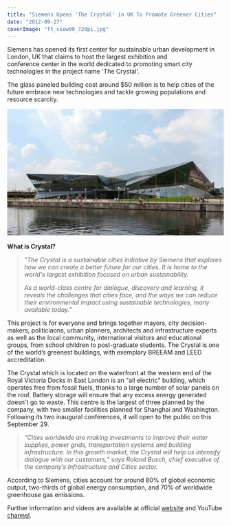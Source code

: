 ```yaml
---
title: "Siemens Opens 'The Crystal' in UK To Promote Greener Cities"
date: "2012-09-27"
coverImage: "ft_view00_72dpi.jpg"
---
```


Siemens has opened its first center for sustainable urban development in London, UK that claims to host the largest exhibition and conference center in the world dedicated to promoting smart city technologies in the project name 'The Crystal'.

The glass paneled building cost around $50 million is to help cities of the future embrace new technologies and tackle growing populations and resource scarcity.

[![](images/ft_view00_72dpi-1024x597.jpg "The Crystal")](http://iCosmoGeek.com/siemens-opens-the-crystal-to-promote-greener-cities-in-uk/ft_view00_72dpi/)

**What is Crystal?**

> _"The Crystal is a sustainable cities initiative by Siemens that explores how we can create a better future for our cities. It is home to the world's largest exhibition focused on urban sustainability._
> 
> _As a world-class centre for dialogue, discovery and learning, it reveals the challenges that cities face, and the ways we can reduce their environmental impact using sustainable technologies, many available today."_

This project is for everyone and brings together mayors, city decision-makers, politiciaons, urban planners, architects and infrastructure experts as well as the local community, international visitors and educational groups, from school children to post-graduate students. The Crystal is one of the world’s greenest buildings, with exemplary BREEAM and LEED accreditation.

<script type="text/javascript" src="http://videos.goviral-content.com/playerjs-yt/siemens_crystal_12303.js?w=500&amp;h=375&amp;pID=63671&amp;bgc=ffffff&amp;cw=1433666&amp;skinName=light&amp;wmode=window&amp;hideChrome=0"></script>

The Crystal which is located on the waterfront at the western end of the Royal Victoria Docks in East London is an "all electric" building, which operates free from fossil fuels, thanks to a large number of solar panels on the roof. Battery storage will ensure that any excess energy generated doesn't go to waste. This centre is the largest of three planned by the company, with two smaller facilities planned for Shanghai and Washington. Following its two inaugural conferences, it will open to the public on this September 29.

> _“Cities worldwide are making investments to improve their water supplies, power grids, transportation systems and building infrastructure. In this growth market, the Crystal will help us intensify dialogue with our customers,” says Roland Busch, chief executive of the company’s Infrastructure and Cities sector._

According to Siemens, cities account for around 80% of global economic output, two-thirds of global energy consumption, and 70% of worldwide greenhouse gas emissions.

Further information and videos are available at official [website](http://www.thecrystal.org) and YouTube [channel](http://www.youtube.com/user/Siemens/custom).
